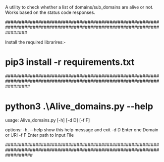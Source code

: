 A utility to check whether a list of domains/sub_domains are alive or not. Works based on the status code responses. 

########################################################################################################################

Install the required librarires:-
# pip3 install -r requirements.txt

#########################################################################################################################

# python3 .\Alive_domains.py --help             
usage: Alive_domains.py [-h] [-d D] [-f F]

options:
  -h, --help  show this help message and exit
  -d D        Enter one Domain or URl
  -f F        Enter path to Input File


##########################################################################################################################
